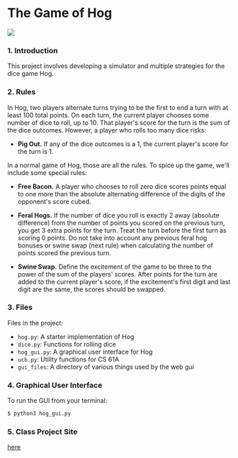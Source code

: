 # The Game of Hog

![](https://github.com/shelleytao/hog/blob/master/gui_files/GUI%20Capture.gif)

### 1. Introduction
This project involves developing a simulator and multiple strategies for the dice game Hog.

### 2. Rules
In Hog, two players alternate turns trying to be the first to end a turn with at least 100 total points. On each turn, the current player chooses some number of dice to roll, up to 10. That player's score for the turn is the sum of the dice outcomes. However, a player who rolls too many dice risks:
- __Pig Out.__ If any of the dice outcomes is a 1, the current player's score for the turn is 1.

In a normal game of Hog, those are all the rules. To spice up the game, we'll include some special rules:
- __Free Bacon.__ A player who chooses to roll zero dice scores points equal to one more than the absolute alternating difference of the digits of the opponent's score cubed.

- __Feral Hogs.__ If the number of dice you roll is exactly 2 away (absolute difference) from the number of points you scored on the previous turn, you get 3 extra points for the turn. Treat the turn before the first turn as scoring 0 points. Do not take into account any previous feral hog bonuses or swine swap (next rule) when calculating the number of points scored the previous turn.

- __Swine Swap.__ Define the excitement of the game to be three to the power of the sum of the players' scores. After points for the turn are added to the current player's score, if the excitement's first digit and last digit are the same, the scores should be swapped.

### 3. Files
Files in the project:

* `hog.py`: A starter implementation of Hog
* `dice.py`: Functions for rolling dice
* `hog_gui.py`: A graphical user interface for Hog
* `ucb.py`: Utility functions for CS 61A
* `gui_files`: A directory of various things used by the web gui

### 4. Graphical User Interface
To run the GUI from your terminal:
```sh
$ python3 hog_gui.py
```
### 5. Class Project Site
[here]

[here]: <https://inst.eecs.berkeley.edu/~cs61a/sp20/proj/hog/>

